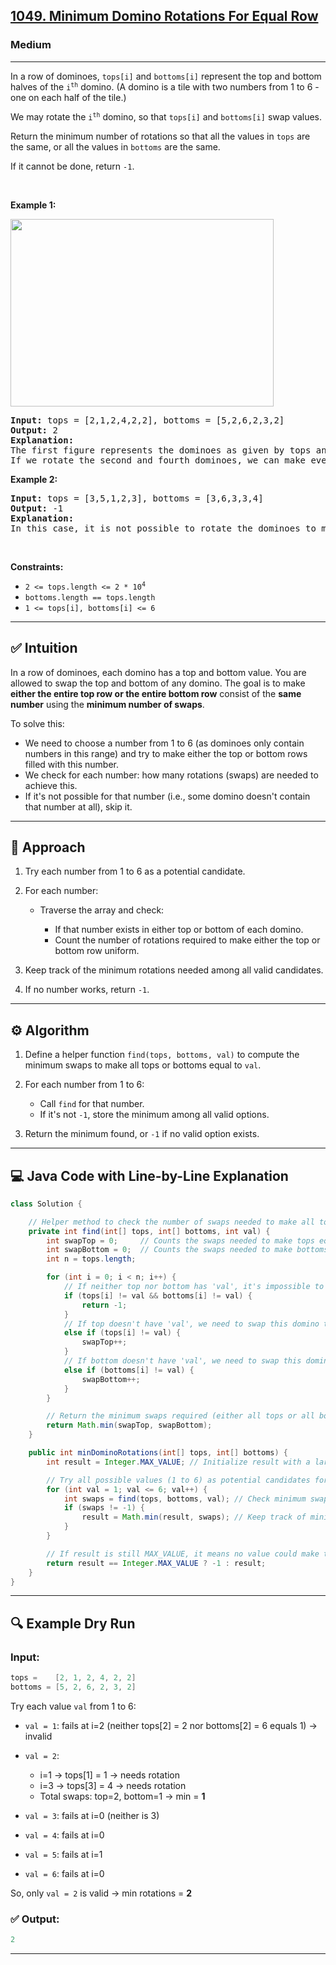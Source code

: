 <h2><a href="https://leetcode.com/problems/minimum-domino-rotations-for-equal-row">1049. Minimum Domino Rotations For Equal Row</a></h2><h3>Medium</h3><hr><p>In a row of dominoes, <code>tops[i]</code> and <code>bottoms[i]</code> represent the top and bottom halves of the <code>i<sup>th</sup></code> domino. (A domino is a tile with two numbers from 1 to 6 - one on each half of the tile.)</p>

<p>We may rotate the <code>i<sup>th</sup></code> domino, so that <code>tops[i]</code> and <code>bottoms[i]</code> swap values.</p>

<p>Return the minimum number of rotations so that all the values in <code>tops</code> are the same, or all the values in <code>bottoms</code> are the same.</p>

<p>If it cannot be done, return <code>-1</code>.</p>

<p>&nbsp;</p>
<p><strong class="example">Example 1:</strong></p>
<img alt="" src="https://assets.leetcode.com/uploads/2021/05/14/domino.png" style="height: 300px; width: 421px;" />
<pre>
<strong>Input:</strong> tops = [2,1,2,4,2,2], bottoms = [5,2,6,2,3,2]
<strong>Output:</strong> 2
<strong>Explanation:</strong> 
The first figure represents the dominoes as given by tops and bottoms: before we do any rotations.
If we rotate the second and fourth dominoes, we can make every value in the top row equal to 2, as indicated by the second figure.
</pre>

<p><strong class="example">Example 2:</strong></p>

<pre>
<strong>Input:</strong> tops = [3,5,1,2,3], bottoms = [3,6,3,3,4]
<strong>Output:</strong> -1
<strong>Explanation:</strong> 
In this case, it is not possible to rotate the dominoes to make one row of values equal.
</pre>

<p>&nbsp;</p>
<p><strong>Constraints:</strong></p>

<ul>
	<li><code>2 &lt;= tops.length &lt;= 2 * 10<sup>4</sup></code></li>
	<li><code>bottoms.length == tops.length</code></li>
	<li><code>1 &lt;= tops[i], bottoms[i] &lt;= 6</code></li>
</ul>



---

## ✅ Intuition

In a row of dominoes, each domino has a top and bottom value. You are allowed to swap the top and bottom of any domino. The goal is to make **either the entire top row or the entire bottom row** consist of the **same number** using the **minimum number of swaps**.

To solve this:

* We need to choose a number from 1 to 6 (as dominoes only contain numbers in this range) and try to make either the top or bottom rows filled with this number.
* We check for each number: how many rotations (swaps) are needed to achieve this.
* If it's not possible for that number (i.e., some domino doesn't contain that number at all), skip it.

---

## 🧠 Approach

1. Try each number from 1 to 6 as a potential candidate.
2. For each number:

   * Traverse the array and check:

     * If that number exists in either top or bottom of each domino.
     * Count the number of rotations required to make either the top or bottom row uniform.
3. Keep track of the minimum rotations needed among all valid candidates.
4. If no number works, return `-1`.

---

## ⚙️ Algorithm

1. Define a helper function `find(tops, bottoms, val)` to compute the minimum swaps to make all tops or bottoms equal to `val`.
2. For each number from 1 to 6:

   * Call `find` for that number.
   * If it's not `-1`, store the minimum among all valid options.
3. Return the minimum found, or `-1` if no valid option exists.

---

## 💻 Java Code with Line-by-Line Explanation

```java
class Solution {

    // Helper method to check the number of swaps needed to make all tops or bottoms equal to 'val'
    private int find(int[] tops, int[] bottoms, int val) {
        int swapTop = 0;     // Counts the swaps needed to make tops equal to 'val'
        int swapBottom = 0;  // Counts the swaps needed to make bottoms equal to 'val'
        int n = tops.length;

        for (int i = 0; i < n; i++) {
            // If neither top nor bottom has 'val', it's impossible to make that row uniform
            if (tops[i] != val && bottoms[i] != val) {
                return -1;
            }
            // If top doesn't have 'val', we need to swap this domino to bring 'val' to top
            else if (tops[i] != val) {
                swapTop++;
            }
            // If bottom doesn't have 'val', we need to swap this domino to bring 'val' to bottom
            else if (bottoms[i] != val) {
                swapBottom++;
            }
        }

        // Return the minimum swaps required (either all tops or all bottoms equal to 'val')
        return Math.min(swapTop, swapBottom);
    }

    public int minDominoRotations(int[] tops, int[] bottoms) {
        int result = Integer.MAX_VALUE; // Initialize result with a large number

        // Try all possible values (1 to 6) as potential candidates for uniform row
        for (int val = 1; val <= 6; val++) {
            int swaps = find(tops, bottoms, val); // Check minimum swaps for current value
            if (swaps != -1) {
                result = Math.min(result, swaps); // Keep track of minimum among valid results
            }
        }

        // If result is still MAX_VALUE, it means no value could make the rows uniform
        return result == Integer.MAX_VALUE ? -1 : result;
    }
}
```

---

## 🔍 Example Dry Run

### Input:

```java
tops =    [2, 1, 2, 4, 2, 2]
bottoms = [5, 2, 6, 2, 3, 2]
```

Try each value `val` from 1 to 6:

* `val = 1`: fails at i=2 (neither tops\[2] = 2 nor bottoms\[2] = 6 equals 1) → invalid
* `val = 2`:

  * i=1 → tops\[1] = 1 → needs rotation
  * i=3 → tops\[3] = 4 → needs rotation
  * Total swaps: top=2, bottom=1 → min = **1**
* `val = 3`: fails at i=0 (neither is 3)
* `val = 4`: fails at i=0
* `val = 5`: fails at i=1
* `val = 6`: fails at i=0

So, only `val = 2` is valid → min rotations = **2**

### ✅ Output:

```java
2
```

---

